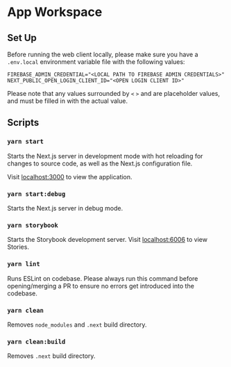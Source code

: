 # App Workspace

## Set Up

Before running the web client locally, please make sure you have a `.env.local` environment variable file with the following values:

```
FIREBASE_ADMIN_CREDENTIAL="<LOCAL PATH TO FIREBASE ADMIN CREDENTIALS>"
NEXT_PUBLIC_OPEN_LOGIN_CLIENT_ID="<OPEN LOGIN CLIENT ID>"
```

Please note that any values surrounded by `<` `>` and are placeholder values, and must be filled in with the actual value.

## Scripts

### `yarn start`

Starts the Next.js server in development mode with hot reloading for changes to source code, as well as the Next.js configuration file.

Visit [localhost:3000](http://localhost:3000) to view the application.

### `yarn start:debug`

Starts the Next.js server in debug mode.

### `yarn storybook`

Starts the Storybook development server.
Visit [localhost:6006](http://localhost:6006) to view Stories.

### `yarn lint`

Runs ESLint on codebase. Please always run this command before opening/merging a PR to ensure no errors get introduced into the codebase.

### `yarn clean`

Removes `node_modules` and `.next` build directory.

### `yarn clean:build`

Removes `.next` build directory.
